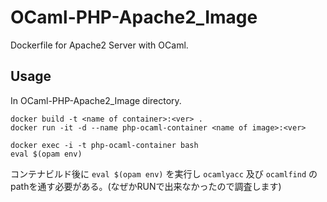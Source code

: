 # OCaml-PHP-Apache2_Image
Dockerfile for Apache2 Server with OCaml. 

## Usage
In OCaml-PHP-Apache2_Image directory.
```Console:
docker build -t <name of container>:<ver> .
docker run -it -d --name php-ocaml-container <name of image>:<ver>
```

```
docker exec -i -t php-ocaml-container bash
eval $(opam env)
```

コンテナビルド後に `eval $(opam env)` を実行し `ocamlyacc` 及び `ocamlfind` のpathを通す必要がある。(なぜかRUNで出来なかったので調査します)
